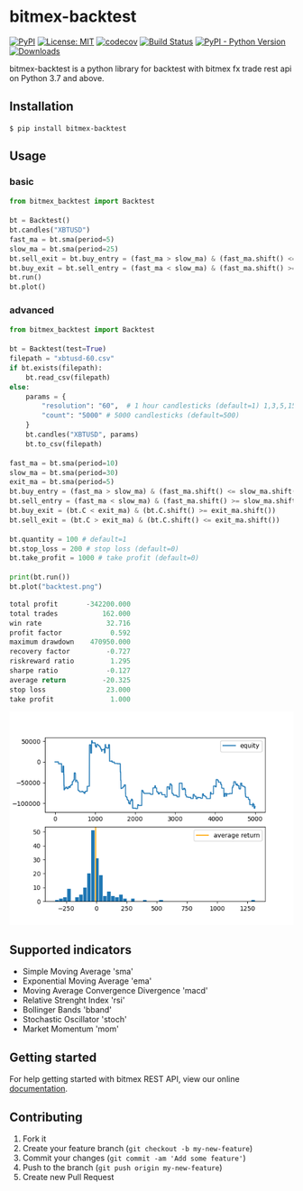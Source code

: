 # bitmex-backtest

[![PyPI](https://img.shields.io/pypi/v/bitmex-backtest)](https://pypi.org/project/bitmex-backtest/)
[![License: MIT](https://img.shields.io/badge/License-MIT-yellow.svg)](https://opensource.org/licenses/MIT)
[![codecov](https://codecov.io/gh/10mohi6/bitmex-backtest-python/branch/master/graph/badge.svg)](https://codecov.io/gh/10mohi6/bitmex-backtest-python)
[![Build Status](https://travis-ci.com/10mohi6/bitmex-backtest-python.svg?branch=master)](https://travis-ci.com/10mohi6/bitmex-backtest-python)
[![PyPI - Python Version](https://img.shields.io/pypi/pyversions/bitmex-backtest)](https://pypi.org/project/bitmex-backtest/)
[![Downloads](https://pepy.tech/badge/bitmex-backtest)](https://pepy.tech/project/bitmex-backtest)

bitmex-backtest is a python library for backtest with bitmex fx trade rest api on Python 3.7 and above.


## Installation

    $ pip install bitmex-backtest

## Usage

### basic
```python
from bitmex_backtest import Backtest

bt = Backtest()
bt.candles("XBTUSD")
fast_ma = bt.sma(period=5)
slow_ma = bt.sma(period=25)
bt.sell_exit = bt.buy_entry = (fast_ma > slow_ma) & (fast_ma.shift() <= slow_ma.shift())
bt.buy_exit = bt.sell_entry = (fast_ma < slow_ma) & (fast_ma.shift() >= slow_ma.shift())
bt.run()
bt.plot()
```

### advanced
```python
from bitmex_backtest import Backtest

bt = Backtest(test=True)
filepath = "xbtusd-60.csv"
if bt.exists(filepath):
    bt.read_csv(filepath)
else:
    params = {
        "resolution": "60",  # 1 hour candlesticks (default=1) 1,3,5,15,30,60,120,180,240,360,720,1D,3D,1W,2W,1M
        "count": "5000" # 5000 candlesticks (default=500)
    }
    bt.candles("XBTUSD", params)
    bt.to_csv(filepath)

fast_ma = bt.sma(period=10)
slow_ma = bt.sma(period=30)
exit_ma = bt.sma(period=5)
bt.buy_entry = (fast_ma > slow_ma) & (fast_ma.shift() <= slow_ma.shift())
bt.sell_entry = (fast_ma < slow_ma) & (fast_ma.shift() >= slow_ma.shift())
bt.buy_exit = (bt.C < exit_ma) & (bt.C.shift() >= exit_ma.shift())
bt.sell_exit = (bt.C > exit_ma) & (bt.C.shift() <= exit_ma.shift())

bt.quantity = 100 # default=1
bt.stop_loss = 200 # stop loss (default=0)
bt.take_profit = 1000 # take profit (default=0)

print(bt.run())
bt.plot("backtest.png")
```

```python
total profit       -342200.000
total trades           162.000
win rate                32.716
profit factor            0.592
maximum drawdown    470950.000
recovery factor         -0.727
riskreward ratio         1.295
sharpe ratio            -0.127
average return         -20.325
stop loss               23.000
take profit              1.000
```
![advanced.png](https://raw.githubusercontent.com/10mohi6/bitmex-backtest-python/master/tests/advanced.png)


## Supported indicators
- Simple Moving Average 'sma'
- Exponential Moving Average 'ema'
- Moving Average Convergence Divergence 'macd'
- Relative Strenght Index 'rsi'
- Bollinger Bands 'bband'
- Stochastic Oscillator 'stoch'
- Market Momentum 'mom'


## Getting started

For help getting started with bitmex REST API, view our online [documentation](https://www.bitmex.com/app/restAPI).


## Contributing

1. Fork it
2. Create your feature branch (`git checkout -b my-new-feature`)
3. Commit your changes (`git commit -am 'Add some feature'`)
4. Push to the branch (`git push origin my-new-feature`)
5. Create new Pull Request